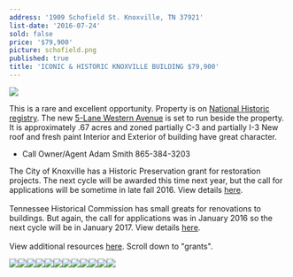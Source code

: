 ```yaml
---
address: '1909 Schofield St. Knoxville, TN 37921'
list-date: '2016-07-24'
sold: false
price: '$79,900'
picture: schofield.png
published: true
title: 'ICONIC & HISTORIC KNOXVILLE BUILDING $79,900'
---
```



![](/uploads/versions/13984404-p1020602---x----1200-900x---.jpg)

This is a rare and excellent opportunity. Property is on [National Historic registry](http://archive.knoxmpc.org/historic/comm/agendas/Apr2011/1909schofield.pdf). The new [5-Lane Western Avenue](http://documents.flexmls.com/documents/knx/20160428184725401582000000.pdf?688248.5628593713) is set to run beside the property. It is approximately .67 acres and zoned partially C-3 and partially I-3 New roof and fresh paint Interior and Exterior of building have great character.

* Call Owner/Agent Adam Smith 865-384-3203

The City of Knoxville has a Historic Preservation grant for restoration projects. The next cycle will be awarded this time next year, but the call for applications will be sometime in late fall 2016. View details [here](http://knoxvilletn.gov/government/city_departments_offices/community_development/facade_improvement_program/).
<br>
<br>Tennessee Historical Commission has small greats for renovations to buildings. But again, the call for applications was in January 2016 so the next cycle will be in January 2017. View details [here](https://tn.gov/environment/article/thc-federal-preservation-grants).
<br>
<br>View additional resources [here](http://knoxheritage.org/our-work/regional-resources/). Scroll down to "grants".

![](/uploads/versions/13984404-p1020602---x----1200-900x---.jpg)![](/uploads/versions/13984405-p1020603---x----1200-900x---.jpg)![](/uploads/versions/13984403-p1020601---x----1200-900x---.jpg)![](/uploads/versions/13984406-p1020604---x----1200-900x---.jpg)![](/uploads/versions/13984408-p1020606---x----1200-900x---.jpg)![](/uploads/versions/13984407-p1020605---x----1200-900x---.jpg)![](/uploads/versions/13984409-p1020607---x----1200-900x---.jpg)![](/uploads/versions/13984410-p1020608---x----1200-900x---.jpg)![](/uploads/versions/13984411-p1020609---x----1200-900x---.jpg)![](/uploads/versions/13984412-p1020610---x----1200-900x---.jpg)![](/uploads/versions/13984413-p1020611---x----1200-900x---.jpg)![](/uploads/versions/13984417-p1020615---x----1200-900x---.jpg)